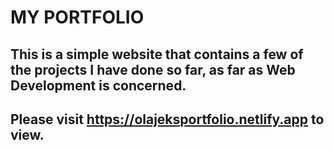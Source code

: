 # MY PORTFOLIO

## This is a simple website that contains a few of the projects I have done so far, as far as Web Development is concerned.

## Please visit https://olajeksportfolio.netlify.app to view.